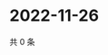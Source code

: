 # 2022-11-26

共 0 条

<!-- BEGIN WEIBO -->
<!-- 最后更新时间 Sat Nov 26 2022 17:00:38 GMT+0800 (China Standard Time) -->

<!-- END WEIBO -->
